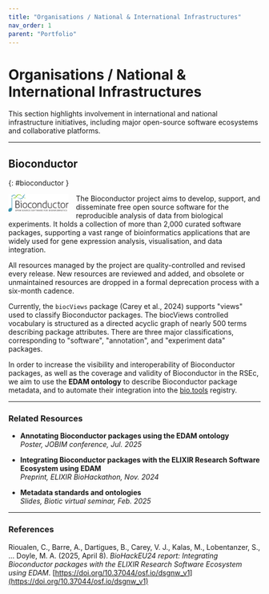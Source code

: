 ```yaml
---
title: "Organisations / National & International Infrastructures"
nav_order: 1
parent: "Portfolio"
---
```


# Organisations / National & International Infrastructures

This section highlights involvement in international and national infrastructure initiatives, including major open-source software ecosystems and collaborative platforms.

---

## Bioconductor
{: #bioconductor }

<img src="/assets/images/bioconductor.png" alt="Bioconductor logo" style="float: left; margin-right: 15px; width: 120px; height: auto;" />

The Bioconductor project aims to develop, support, and disseminate free open source software for the reproducible analysis of data from biological experiments. It holds a collection of more than 2,000 curated software packages, supporting a vast range of bioinformatics applications that are widely used for gene expression analysis, visualisation, and data integration.

All resources managed by the project are quality-controlled and revised every release. New resources are reviewed and added, and obsolete or unmaintained resources are dropped in a formal deprecation process with a six-month cadence.

Currently, the `biocViews` package (Carey et al., 2024) supports "views" used to classify Bioconductor packages. The biocViews controlled vocabulary is structured as a directed acyclic graph of nearly 500 terms describing package attributes. There are three major classifications, corresponding to "software", "annotation", and "experiment data" packages.

In order to increase the visibility and interoperability of Bioconductor packages, as well as the coverage and validity of Bioconductor in the RSEc, we aim to use the **EDAM ontology** to describe Bioconductor package metadata, and to automate their integration into the [bio.tools](https://bio.tools) registry.

---

### Related Resources

- **Annotating Bioconductor packages using the EDAM ontology**  
  *Poster, JOBIM conference, Jul. 2025*

- **Integrating Bioconductor packages with the ELIXIR Research Software Ecosystem using EDAM**  
  *Preprint, ELIXIR BioHackathon, Nov. 2024*

- **Metadata standards and ontologies**  
  *Slides, Biotic virtual seminar, Feb. 2025*

---

### References

Rioualen, C., Barre, A., Dartigues, B., Carey, V. J., Kalas, M., Lobentanzer, S., … Doyle, M. A. (2025, April 8). *BioHackEU24 report: Integrating Bioconductor packages with the ELIXIR Research Software Ecosystem using EDAM*. [https://doi.org/10.37044/osf.io/dsgnw_v1](https://doi.org/10.37044/osf.io/dsgnw_v1)
